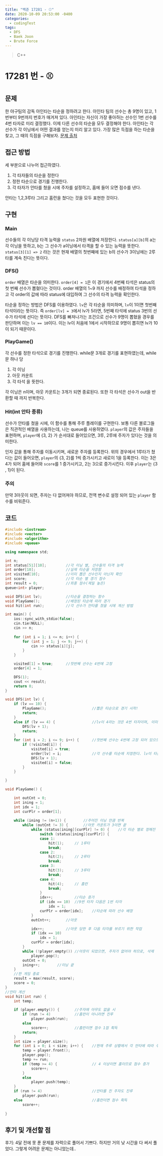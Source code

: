 ```yaml
---
title: "백준 17281 - ⚾"
date: 2020-10-09 20:53:00 -0400
categories: 
  - codingTest
tags:
  - DFS
  - Baek Joon
  - Brute Force
---
```


> C++ 

17281 번 - ⚾
=============
 
## 문제
한 야구팀의 감독 아인타는 타순을 정하려고 한다. 아인타 팀의 선수는 총 9명이 있고, 1번부터 9번까지 번호가 매겨져 있다. 아인타는 자신이 가장 좋아하는 선수인 1번 선수를 4번 타자로 미리 결정했다. 이제 다른 선수의 타순을 모두 결정해야 한다. 아인타는 각 선수가 각 이닝에서 어떤 결과를 얻는지 미리 알고 있다. 가장 많은 득점을 하는 타순을 찾고, 그 때의 득점을 구해보자.
[문제 출처](https://www.acmicpc.net/problem/17281)

## 접근 방법 
세 부분으로 나누어 접근하였다.
1. 각 타자들의 타순을 정한다
2. 정한 타순으로 경기를 진행한다.
3. 각 타자가 안타를 쳤을 시에 주자를 설정하고, 홈에 들어 오면 점수를 낸다.

안타는 1,2,3루타 그리고 홈런을 쳤다는 것을 모두 표현한 것이다.


## 구현

### Main
선수들의 각 이닝당 타격 능력을 `status` 2차원 배열에 저장한다.
`status[a][b]`의 a는 각 이닝을 뜻하고, b는 그 선수가 a이닝에서 타격을 할 수 있는 능력을 뜻한다.
`status[3][1] => 2` 라는 것은 현재 배열의 첫번째에 있는 b의 선수가 3이닝에는 2루타를 계속 친다는 뜻이다.

### DFS()
`order` 배열은 타순을 의미한다.
`order[4] = 1`은 이 경기에서 4번째 타석은 status의 첫 번째 선수가 뽑혔다는 것이다.
order 배열의 1~9 까지 선수를 배정하여 타석을 정하고 각 order의 값에 따라 status에 대입하여 그 선수의 타격 능력을 확인한다.

타순을 정하는 방법은 DFS를 이용하였다. 
`lv`은 각 타순을 의미하며, `lv`이 1이면 첫번째 타석이라는 뜻이다.
즉 `order[lv] = 3`에서 lv가 5라면, 5번째 타석에 status 3번의 선수가 타석에 선다는 뜻이다.
DFS를 빠져나가는 조건으로 선수가 9명이 뽑혔을 경우를 판단하며 이는 `lv == 10`이다.
이는 lv이 처음에 1에서 시작하므로 9명이 뽑히면 lv가 10이 되기 때문이다.

### PlayGame()
각 선수를 정한 타석으로 경기를 진행한다.
while문 3개로 경기를 표현하였는데, while문 하나 당

1. 각 이닝
2. 아웃 카운트
3. 각 타석
을 뜻한다.

각 이닝은 n이며, 아웃 카운트는 3개가 되면 종료된다.
또한 각 타석은 선수가 out을 반환할 때 까지 반복한다.

### Hit(int 안타 종류)
선수가 안타를 쳤을 시에, 이 함수를 통해 주루 플레이를 구현한다.
보통 다른 블로그들은 직관적인 배열을 사용하는데, 나는 queue를 사용하였다.
`player`의 값은 주자들을 표현하며, 
`player`에 {3, 2} 가 순서대로 들어있으면, 3루, 2루에 주자가 있다는 것을 의미한다.

인자 값을 통해 주자를 이동시키며, 새로운 주자를 등록한다.
위의 경우에서 1루타가 쳤다는 값이 들어오면, `player`의 {3, 2}를 1씩 증가시키고 새로이 1을 등록한다.
이는 3은 4가 되어 홈에 들어와 `score`를 1 증가시키고, 2는 3으로 증가시킨다.
이후 `player`는 {3 , 1}이 된다.

### 주의
만약 3아웃이 되면, 주자는 다 없어져야 하므로, 전역 변수로 설정 되어 있는 `player` 함수를 비워준다.

## 코드 
```c++
#include <iostream>
#include <vector>
#include <algorithm>
#include <queue>

using namespace std;

int n;
int status[51][10];			//각 이닝 별, 선수들의 타격 능력
int order[10];				//실제 타순을 저장함
int visited[10];			//이미 뽑은 선수인지 아닌자 확인
int score;					//각 타순 별 경기 점수
int result = 0;				//최종 점수(제일 높은)
queue<int> player;

void DFS(int lv);			//타순을 결정하는 함수
void PlayGame();			//배정된 타순에 따라 경기
void hit(int run);			//각 선수가 안타를 쳤을 시에 계산 방법

int main() {
	ios::sync_with_stdio(false);
	cin.tie(NULL);
	cin >> n;
	
	for (int i = 1; i <= n; i++) {
		for (int j = 1; j <= 9; j++) {
			cin >> status[i][j];
		}
	}

	visited[1] = true;		//첫번째 선수는 4번에 고정
	order[4] = 1;

	DFS(1);
	cout << result;
	return 0;
}

void DFS(int lv) {
	if (lv == 10) {
		PlayGame();						//뽑은 타순으로 경기 시작!
		return;
	}
	else if (lv == 4) {					//lv이 4라는 것은 4번 타자이며, 이미 배정되어 있으므로 5번 타순을 결정하도록 넘어감
		DFS(lv + 1);
		return;
	}
	for (int i = 2; i <= 9; i++) {		//첫번째 선수는 4번에 고정 되어 있으므로 두번재부터 아홉 번째 선수까지 타순 지정
		if (!visited[i]) {
			visited[i] = true;
			order[lv] = i;				//각 선수를 타순에 지정한다. lv이 타순, i가 선수
			DFS(lv + 1);
			visited[i] = false;
		}
	}

}

void PlayGame() {

	int outCnt = 0;
	int ining = 1;
	int idx = 1;
	int curPlr = order[1];
	
	while (ining != (n+1)) {		//주어진 이닝 만큼 반복
		while (outCnt != 3) {		//아웃 카운트가 3이면 끝
			while (status[ining][curPlr] != 0) {	//각 타순 별로 정해진 능력치를 본다. 0이면 아웃이므로 다음 타순
				switch (status[ining][curPlr]) {
				case 1:
					hit(1);		// 1루타
					break;
				case 2:
					hit(2);		// 2루타
					break;
				case 3:
					hit(3);		// 3루타
					break;
				case 4:
					hit(4);		// 홈런
					break;
				}
				idx++;			//타순 증가
				if (idx == 10)	//9번 타자 다음은 1번 타자
					idx = 1;
				curPlr = order[idx];	//타순에 따라 선수 배정
			}
			outCnt++;		//아웃

			idx++;			//아웃 당한 후 다음 타자를 부르기 위한 작업
			if (idx == 10)
				idx = 1;
			curPlr = order[idx];
		}
		while (!player.empty())	//아웃이 되었으면, 주자가 없어야 하므로, 삭제
			player.pop();
		outCnt = 0;
		ining++;		//이닝 끝
	}
	//한 게임 종료
	result = max(result, score);
	score = 0;
}
//안타 계산
void hit(int run) {
	int temp;

	if (player.empty()) {		//주자에 아무도 없을 시
		if (run != 4)			//홈런이 아니라면 진루
			player.push(run);
		else
			score++;			//홈런이면 점수 1점 획득
		return;
	}
	int size = player.size();
	for (int i = 0; i < size; i++) {	//현재 주루 상황에서 각 안타에 따라 주자 진루
		temp = player.front();
		player.pop();
		temp += run;
		if (temp >= 4) {				// 4 이상이면 홈이므로 점수 증가
			score++;
		}
		else
			player.push(temp);
	}
	if (run != 4)						//안타를 친 주자도 진루
		player.push(run);
	else								//홈런이면 점수 획득
		score++;		
	
}
```

## 후기 및 개선할 점

후기:
4달 전에 못 푼 문제를 자력으로 풀어서 기쁘다. 하지만 거의 낮 시간을 다 써서 풀었다.
그렇게 어려운 문제는 아니었는데..